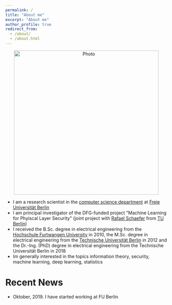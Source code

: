 ```yaml
---
permalink: /
title: "About me"
excerpt: "About me"
author_profile: true
redirect_from: 
  - /about/
  - /about.html
---
```


<p align="center">
  <img src="https://Fritschek.github.io/images/about.jpg?raw=true" alt="Photo" style="width: 450px;"/> 
</p>

* I am a research scientist in the [computer science department](https://www.mi.fu-berlin.de/en/index.html) at [Freie Universität Berlin](https://www.fu-berlin.de/en/index.html)
* I am principal investigator of the DFG-funded project "Machine Learning for Phyiscal Layer Security"
 (joint project with [Rafael Schaefer](http://www.user.tu-berlin.de/rafaelfs/) from [TU Berlin](https://www.tu-berlin.de/menue/home/parameter/en/))
 * I received the B.Sc. degree in electrical engineering from the [Hochschule Furtwangen University](https://www.hs-furtwangen.de/en/) in 2010, the M.Sc. degree in electrical engineering from the [Technische Universität Berlin](https://www.tu-berlin.de/menue/home/parameter/en/) in 2012 and the Dr.-Ing. (PhD) degree in electrical engineering from the Technische Universität Berlin in 2018
 * Im generally interested in the topics information theory, security, machine learning, deep learning, statistics

# Recent News
* Oktober, 2019. I have started working at FU Berlin
